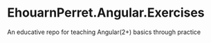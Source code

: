 # EhouarnPerret.Angular.Exercises
An educative repo for teaching Angular(2+) basics through practice

